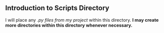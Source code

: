 Introduction to Scripts Directory
---
I will place any *.py files from my project* within this directory. **I may create more directories within this directory whenever necessary.**

